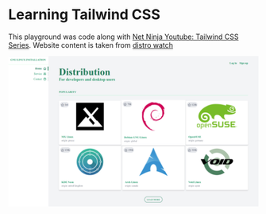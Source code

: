 # Learning Tailwind CSS

This playground was code along with [Net Ninja Youtube: Tailwind CSS Series](https://www.youtube.com/playlist?list=PL4cUxeGkcC9gpXORlEHjc5bgnIi5HEGhw).
Website content is taken from [distro watch](https://distrowatch.com/)

![](./preview.png)




